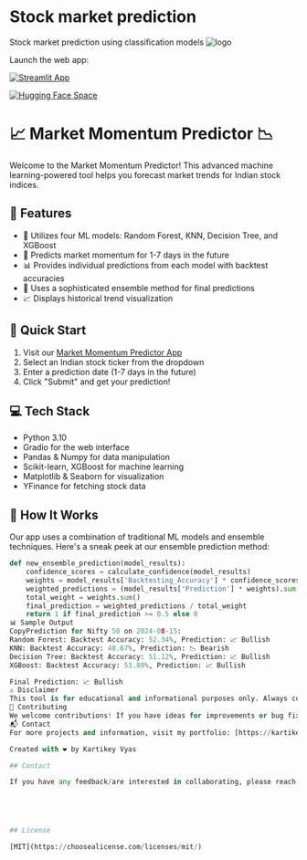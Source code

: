 # Stock market prediction 
 Stock market prediction using classification models 
![logo](logo.png)

Launch the web app:

[![Streamlit App](https://static.streamlit.io/badges/streamlit_badge_black_white.svg)](https://indexesstockmarketml.streamlit.app/)


[![Hugging Face Space](https://img.shields.io/badge/🤗%20Hugging%20Face-Space-blue)](https://huggingface.co/spaces/Kvs8999/market-momentum-predictor)

# 📈 Market Momentum Predictor 📉

Welcome to the Market Momentum Predictor! This advanced machine learning-powered tool helps you forecast market trends for Indian stock indices.

## 🌟 Features

- 🤖 Utilizes four ML models: Random Forest, KNN, Decision Tree, and XGBoost
- 🔮 Predicts market momentum for 1-7 days in the future
- 📊 Provides individual predictions from each model with backtest accuracies
- 🧠 Uses a sophisticated ensemble method for final predictions
- 📈 Displays historical trend visualization

## 🚀 Quick Start

1. Visit our [Market Momentum Predictor App](https://huggingface.co/spaces/YourUsername/market-momentum-predictor)
2. Select an Indian stock ticker from the dropdown
3. Enter a prediction date (1-7 days in the future)
4. Click "Submit" and get your prediction!

## 💻 Tech Stack

- Python 3.10
- Gradio for the web interface
- Pandas & Numpy for data manipulation
- Scikit-learn, XGBoost for machine learning
- Matplotlib & Seaborn for visualization
- YFinance for fetching stock data

## 🧠 How It Works

Our app uses a combination of traditional ML models and ensemble techniques. Here's a sneak peek at our ensemble prediction method:

```python
def new_ensemble_prediction(model_results):
    confidence_scores = calculate_confidence(model_results)
    weights = model_results['Backtesting_Accuracy'] * confidence_scores
    weighted_predictions = (model_results['Prediction'] * weights).sum()
    total_weight = weights.sum()
    final_prediction = weighted_predictions / total_weight
    return 1 if final_prediction >= 0.5 else 0
📊 Sample Output
CopyPrediction for Nifty 50 on 2024-08-15:
Random Forest: Backtest Accuracy: 52.34%, Prediction: 📈 Bullish
KNN: Backtest Accuracy: 48.67%, Prediction: 📉 Bearish
Decision Tree: Backtest Accuracy: 51.12%, Prediction: 📈 Bullish
XGBoost: Backtest Accuracy: 53.89%, Prediction: 📈 Bullish

Final Prediction: 📈 Bullish
⚠️ Disclaimer
This tool is for educational and informational purposes only. Always conduct your own research and consult with a qualified financial advisor before making investment decisions.
🤝 Contributing
We welcome contributions! If you have ideas for improvements or bug fixes, please open an issue or submit a pull request.
📬 Contact
For more projects and information, visit my portfolio: [https://kartikey-vyas-ds.github.io/]

Created with ❤️ by Kartikey Vyas

## Contact

If you have any feedback/are interested in collaborating, please reach out to me at [<img height="40" src="https://img.icons8.com/color/48/000000/linkedin.png" height="40em" align="center" alt="Follow Kartikey on LinkedIn" title="Follow Kartikey on LinkedIn"/>](https://www.linkedin.com/in/kartikey-vyas-2a29b9273) &nbsp; <a href="mailto:kvsvyas@gmail.com"> <img height="40" src="https://img.icons8.com/fluent/48/000000/gmail.png" align="center" />





## License

[MIT](https://choosealicense.com/licenses/mit/)